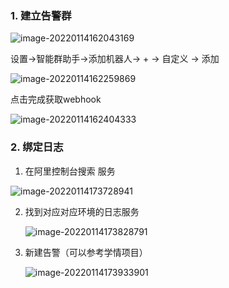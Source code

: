 ### 1. 建立告警群

![image-20220114162043169](C:\Users\steven\AppData\Roaming\Typora\typora-user-images\image-20220114162043169.png)

设置->智能群助手->添加机器人-> + -> 自定义 -> 添加

![image-20220114162259869](C:\Users\steven\AppData\Roaming\Typora\typora-user-images\image-20220114162259869.png)

点击完成获取webhook 

![image-20220114162404333](C:\Users\steven\AppData\Roaming\Typora\typora-user-images\image-20220114162404333.png)

### 2. 绑定日志
1. 在阿里控制台搜索 服务

![image-20220114173728941](C:\Users\steven\AppData\Roaming\Typora\typora-user-images\image-20220114173728941.png)

2. 找到对应对应环境的日志服务

   ![image-20220114173828791](C:\Users\steven\AppData\Roaming\Typora\typora-user-images\image-20220114173828791.png)

3. 新建告警（可以参考学情项目）

   ![image-20220114173933901](C:\Users\steven\AppData\Roaming\Typora\typora-user-images\image-20220114173933901.png)

   
